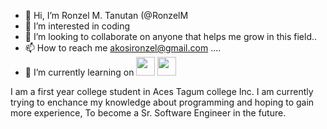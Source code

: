- 👋 Hi, I’m Ronzel M. Tanutan (@RonzelM 
- 👀 I’m interested in coding
- 💞️ I’m looking to collaborate on anyone that helps me grow in this field..
- 📫 How to reach me akosironzel@gmail.com ....
- 🌱 I’m currently learning on
<img src="https://www.vectorlogo.zone/logos/w3_html5/w3_html5-icon.svg" width="30">  <img src="https://www.vectorlogo.zone/logos/java/java-icon.svg" width="30">




I am a first year college student in Aces Tagum college Inc. I am currently trying to enchance my knowledge about programming and hoping to gain more experience, To become a Sr. Software Engineer in the future.
